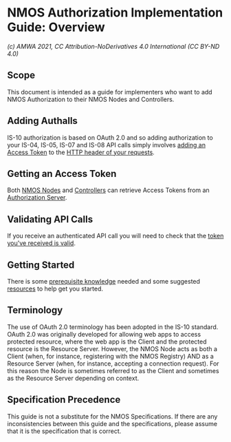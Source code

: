 # NMOS Authorization Implementation Guide: Overview
_(c) AMWA 2021, CC Attribution-NoDerivatives 4.0 International (CC BY-ND 4.0)_

## Scope
This document is intended as a guide for implementers who want to add NMOS Authorization to their NMOS Nodes and Controllers.

## Adding Authalls
IS-10 authorization is based on OAuth 2.0 and so adding authorization to your IS-04, IS-05, IS-07 and IS-08 API calls simply involves [adding an Access Token](.2.%20Node%20to%20Registry%20Interactions%20(IS-04).md) to the [HTTP header of your requests](.4%20Controller%20to%20%20Interactions%20(IS-04,%20IS-05,%20IS-08).md).  

## Getting an Access Token
Both [NMOS Nodes](.1.%20Node%20to%20Authorization%20Server%20Interactions.md) and [Controllers](.3.%20Controller%20to%20Authorization%20Server%20Interactions.md) can retrieve Access Tokens from an [Authorization Server](3.0.%20Authorization%20Server%20Setup.md).

## Validating API Calls
If you receive an authenticated API call you will need to check that the [token you've received is valid](4.6.%20Validating%20Access%20Tokens.md).

## Getting Started
There is some [prerequisite knowledge](2.0.%20Prerequisites.md) needed and some suggested [resources](.0.%20Development%20Resources.md) to help get you started.
 
## Terminology
The use of OAuth 2.0 terminology has been adopted in the IS-10 standard. OAuth 2.0 was originally developed for allowing web apps to access protected resource, where the web app is the Client and the protected resource is the Resource Server.  However, the NMOS Node acts as both a Client (when, for instance, registering with the NMOS Registry) AND as a Resource Server (when, for instance, accepting a connection request).  For this reason the Node is sometimes referred to as the Client and sometimes as the Resource Server depending on context.

## Specification Precedence
This guide is not a substitute for the NMOS Specifications.  If there are any inconsistencies between this guide and the specifications, please assume that it is the specification that is correct.
<!--stackedit_data:
eyJoaXN0b3J5IjpbLTExOTE2NzI2MzcsNTg0NzI1MTUxLC0yOT
Y2OTY2MzQsLTM0MTM1NTY1MywyMDgwMDY1OTM0LC0xNDU1Mjg5
MzEsLTU0OTMzOTkxNF19
-->
